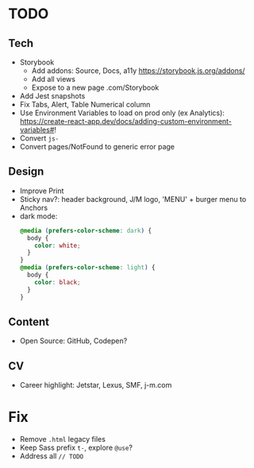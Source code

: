 # TODO

## Tech

- Storybook
  - Add addons: Source, Docs, a11y https://storybook.js.org/addons/
  - Add all views
  - Expose to a new page .com/Storybook
- Add Jest snapshots
- Fix Tabs, Alert, Table Numerical column
- Use Environment Variables to load on prod only (ex Analytics): https://create-react-app.dev/docs/adding-custom-environment-variables#!
- Convert `js-`
- Convert pages/NotFound to generic error page

## Design

- Improve Print
- Sticky nav?: header background, J/M logo, 'MENU' + burger menu to Anchors
- dark mode:
  ```css
  @media (prefers-color-scheme: dark) {
    body {
      color: white;
    }
  }
  @media (prefers-color-scheme: light) {
    body {
      color: black;
    }
  }
  ```

## Content

- Open Source: GitHub, Codepen?

## CV

- Career highlight: Jetstar, Lexus, SMF, j-m.com

# Fix

- Remove `.html` legacy files
- Keep Sass prefix `t-`, explore `@use`?
- Address all `// TODO`
